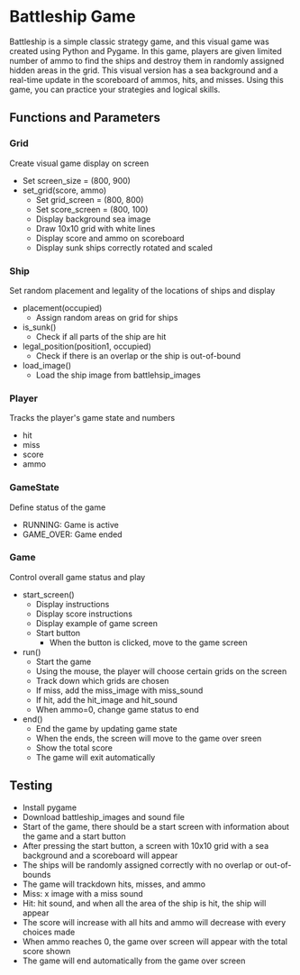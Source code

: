 # Battleship Game
Battleship is a simple classic strategy game, and this visual game was created using Python and Pygame. In this game, players are given limited number of ammo to find the ships and destroy them in randomly assigned hidden areas in the grid. This visual version has a sea background and a real-time update in the scoreboard of ammos, hits, and misses. Using this game, you can practice your strategies and logical skills.

## Functions and Parameters
### Grid
Create visual game display on screen
* Set screen_size = (800, 900)
* set_grid(score, ammo)
  * Set grid_screen = (800, 800)
  * Set score_screen = (800, 100)
  * Display background sea image
  * Draw 10x10 grid with white lines
  * Display score and ammo on scoreboard
  * Display sunk ships correctly rotated and scaled
  
### Ship
Set random placement and legality of the locations of ships and display
* placement(occupied)
  * Assign random areas on grid for ships
* is_sunk()
  * Check if all parts of the ship are hit
* legal_position(position1, occupied)
  * Check if there is an overlap or the ship is out-of-bound
* load_image()
  * Load the ship image from battlehsip_images

### Player
Tracks the player's game state and numbers
* hit
* miss
* score
* ammo

### GameState
Define status of the game
* RUNNING: Game is active
* GAME_OVER: Game ended

### Game
Control overall game status and play
* start_screen()
  * Display instructions
  * Display score instructions
  * Display example of game screen
  * Start button
    * When the button is clicked, move to the game screen
* run()
  * Start the game
  * Using the mouse, the player will choose certain grids on the screen
  * Track down which grids are chosen
  * If miss, add the miss_image with miss_sound
  * If hit, add the hit_image and hit_sound
  * When ammo=0, change game status to end
* end()
  * End the game by updating game state
  * When the ends, the screen will move to the game over sreen
  * Show the total score
  * The game will exit automatically

## Testing
* Install pygame
* Download battleship_images and sound file
* Start of the game, there should be a start screen with information about the game and a start button
* After pressing the start button, a screen with 10x10 grid with a sea background and a scoreboard will appear
* The ships will be randomly assigned correctly with no overlap or out-of-bounds
* The game will trackdown hits, misses, and ammo
* Miss: x image with a miss sound
* Hit: hit sound, and when all the area of the ship is hit, the ship will appear
* The score will increase with all hits and ammo will decrease with every choices made
* When ammo reaches 0, the game over screen will appear with the total score shown
* The game will end automatically from the game over screen

